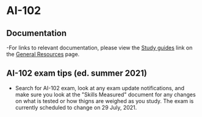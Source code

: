 # AI-102
## Documentation
-For links to relevant documentation, please view the [Study guides](https://aka.ms/ESIStudyGuides) link on the  [General Resources](https://github.com/ginnielizz/ESILearnerResources/blob/main/GeneralResources.md) page.
## AI-102 exam tips (ed. summer 2021)
- Search for AI-102 exam, look at any exam update notifications, and make sure you look at the "Skills Measured" document for any changes on what is tested or how thigns are weighed as you study. The exam is currently scheduled to change on 29 July, 2021.
